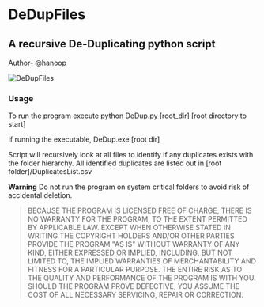 # DeDupFiles
## A recursive De-Duplicating python script
Author- @hanoop

![DeDupFiles](/dedup.ico)

### Usage
To run the program execute python DeDup.py \[root_dir\] [root directory to start]

If running the executable, DeDup.exe \[root dir\]


Script will recursively look at all files to identify if any duplicates exists with the folder hierarchy. 
All identified duplicates are listed out in [root folder]/DuplicatesList.csv

**Warning**
Do not run the program on system critical folders to avoid risk of accidental deletion.


>BECAUSE THE PROGRAM IS LICENSED FREE OF CHARGE, THERE IS NO WARRANTY FOR THE PROGRAM, TO THE EXTENT PERMITTED BY APPLICABLE LAW. EXCEPT WHEN OTHERWISE STATED IN WRITING THE COPYRIGHT HOLDERS AND/OR 
>OTHER PARTIES PROVIDE THE PROGRAM "AS IS" WITHOUT WARRANTY OF ANY KIND, EITHER EXPRESSED OR IMPLIED, INCLUDING, BUT NOT LIMITED TO, THE IMPLIED WARRANTIES OF MERCHANTABILITY AND FITNESS FOR A PARTICULAR 
>PURPOSE. THE ENTIRE RISK AS TO THE QUALITY AND PERFORMANCE OF THE PROGRAM IS WITH YOU. SHOULD THE PROGRAM PROVE DEFECTIVE, YOU ASSUME THE COST OF ALL NECESSARY SERVICING, REPAIR OR CORRECTION.